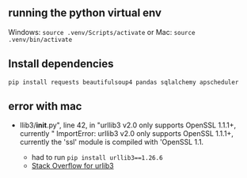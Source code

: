 ## running the python virtual env
Windows: `source .venv/Scripts/activate` or Mac: `source .venv/bin/activate`

## Install dependencies
`pip install requests beautifulsoup4 pandas sqlalchemy apscheduler`

## error with mac 
- llib3/__init__.py", line 42, in <module>
    "urllib3 v2.0 only supports OpenSSL 1.1.1+, currently "
    ImportError: urllib3 v2.0 only supports OpenSSL 1.1.1+, currently the 'ssl' module is compiled with 'OpenSSL 1.1.
    - had to run `pip install urllib3==1.26.6`
    - [Stack Overflow for urlib3](https://stackoverflow.com/questions/76187256/importerror-urllib3-v2-0-only-supports-openssl-1-1-1-currently-the-ssl-modu)

